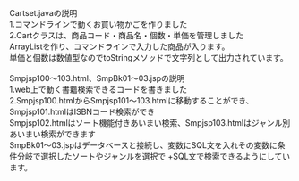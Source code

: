 Cartset.javaの説明<br>
1.コマンドラインで動くお買い物かごを作りました<br>
2.Cartクラスは、商品コード・商品名・個数・単価を管理しました<br>
  ArrayListを作り、コマンドラインで入力した商品が入ります。<br>
  単価と個数は数値型なのでtoStringメソッドで文字列として出力されています。<br>
<br>
Smpjsp100～103.html、SmpBk01～03.jspの説明<br>
1.web上で動く書籍検索できるコードを書きました<br>
2.Smpjsp100.htmlからSmpjsp101～103.htmlに移動することができ、Smpjsp101.htmlはISBNコード検索ができ<br>
  Smpjsp102.htmlはソート機能付きあいまい検索、Smpjsp103.htmlはジャンル別あいまい検索ができます<br>
  SmpBk01～03.jspはデータベースと接続し、変数にSQL文を入れその変数に条件分岐で選択したソートやジャンルを選択で
  +SQL文で検索できるようにしています。
